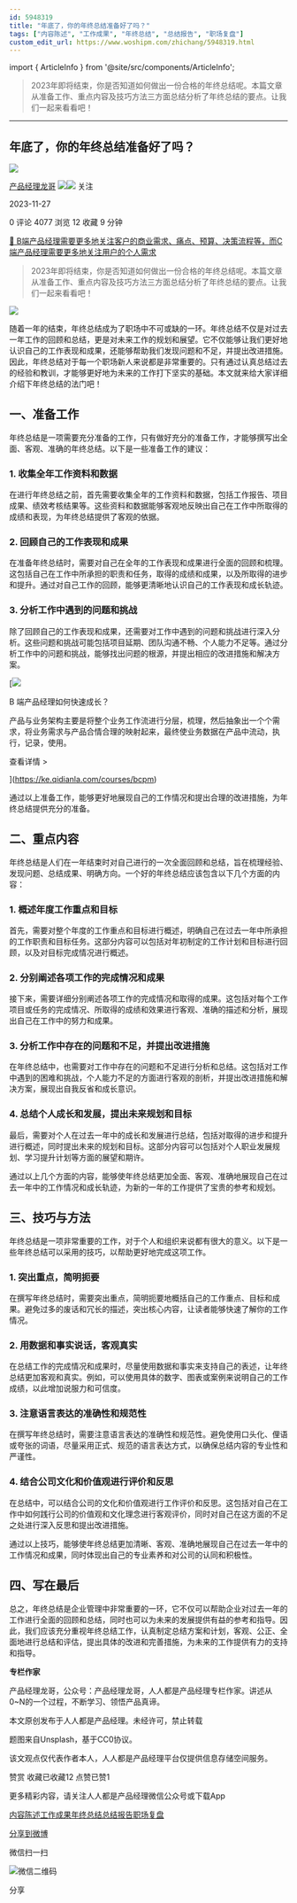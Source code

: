 ```yaml
---
id: 5948319
title: "年底了，你的年终总结准备好了吗？"
tags: ["内容陈述", "工作成果", "年终总结", "总结报告", "职场复盘"]
custom_edit_url: https://www.woshipm.com/zhichang/5948319.html
---
```

import { ArticleInfo } from '@site/src/components/ArticleInfo';

<ArticleInfo
    author="产品经理龙哥"
    authorLink="https://www.woshipm.com/u/1232278"
    published="2023-11-27"
    views={4077}
    comments={0}
    collects={12}
/>

> 2023年即将结束，你是否知道如何做出一份合格的年终总结呢。本篇文章从准备工作、重点内容及技巧方法三方面总结分析了年终总结的要点。让我们一起来看看吧！

---

## 年底了，你的年终总结准备好了吗？

[![](https://static.woshipm.com/pmapp_avatar_20230725083838_7642.jpg?imageView2/1/w/72/h/72/q/100)](https://www.woshipm.com/u/1232278)

[产品经理龙哥](https://www.woshipm.com/u/1232278) ![](https://static.woshipm.com/tag/1121_1@2x.png)![](https://static.woshipm.com/tag/2105_1@2x.png) 关注

2023-11-27

0 评论 4077 浏览 12 收藏 9 分钟

[🔗 B端产品经理需要更多地关注客户的商业需求、痛点、预算、决策流程等，而C端产品经理需要更多地关注用户的个人需求](https://ke.qidianla.com/courses/bcpm)

> 2023年即将结束，你是否知道如何做出一份合格的年终总结呢。本篇文章从准备工作、重点内容及技巧方法三方面总结分析了年终总结的要点。让我们一起来看看吧！

![](https://image.yunyingpai.com/wp/2023/11/n6ijizLl4q07IHuV8KLs.png)

随着一年的结束，年终总结成为了职场中不可或缺的一环。年终总结不仅是对过去一年工作的回顾和总结，更是对未来工作的规划和展望。它不仅能够让我们更好地认识自己的工作表现和成果，还能够帮助我们发现问题和不足，并提出改进措施。因此，年终总结对于每一个职场新人来说都是非常重要的。只有通过认真总结过去的经验和教训，才能够更好地为未来的工作打下坚实的基础。本文就来给大家详细介绍下年终总结的法门吧！

## 一、准备工作

年终总结是一项需要充分准备的工作，只有做好充分的准备工作，才能够撰写出全面、客观、准确的年终总结。以下是一些准备工作的建议：

### 1\. 收集全年工作资料和数据

在进行年终总结之前，首先需要收集全年的工作资料和数据，包括工作报告、项目成果、绩效考核结果等。这些资料和数据能够客观地反映出自己在工作中所取得的成绩和表现，为年终总结提供了客观的依据。

### 2\. 回顾自己的工作表现和成果

在准备年终总结时，需要对自己在全年的工作表现和成果进行全面的回顾和梳理。这包括自己在工作中所承担的职责和任务，取得的成绩和成果，以及所取得的进步和提升。通过对自己工作的回顾，能够更清晰地认识自己的工作表现和成长轨迹。

### 3\. 分析工作中遇到的问题和挑战

除了回顾自己的工作表现和成果，还需要对工作中遇到的问题和挑战进行深入分析。这些问题和挑战可能包括项目延期、团队沟通不畅、个人能力不足等。通过分析工作中的问题和挑战，能够找出问题的根源，并提出相应的改进措施和解决方案。

[![](https://image.woshipm.com/2023/08/02/a53a469e-30e3-11ee-88e7-00163e0b5ff3.png)

B 端产品经理如何快速成长？

产品与业务架构主要是将整个业务工作流进行分层，梳理，然后抽象出一个个需求，将业务需求与产品合情合理的映射起来，最终使业务数据在产品中流动，执行，记录，使用。

查看详情 >

](https://ke.qidianla.com/courses/bcpm)

通过以上准备工作，能够更好地展现自己的工作情况和提出合理的改进措施，为年终总结提供充分的准备。

## 二、重点内容

年终总结是人们在一年结束时对自己进行的一次全面回顾和总结，旨在梳理经验、发现问题、总结成果、明确方向。一个好的年终总结应该包含以下几个方面的内容：

### 1\. 概述年度工作重点和目标

首先，需要对整个年度的工作重点和目标进行概述，明确自己在过去一年中所承担的工作职责和目标任务。这部分内容可以包括对年初制定的工作计划和目标进行回顾，以及对目标完成情况进行概述。

### 2\. 分别阐述各项工作的完成情况和成果

接下来，需要详细分别阐述各项工作的完成情况和取得的成果。这包括对每个工作项目或任务的完成情况、所取得的成绩和效果进行客观、准确的描述和分析，展现出自己在工作中的努力和成果。

### 3\. 分析工作中存在的问题和不足，并提出改进措施

在年终总结中，也需要对工作中存在的问题和不足进行分析和总结。这包括对工作中遇到的困难和挑战，个人能力不足的方面进行客观的剖析，并提出改进措施和解决方案，展现出自我反省和成长意识。

### 4\. 总结个人成长和发展，提出未来规划和目标

最后，需要对个人在过去一年中的成长和发展进行总结，包括对取得的进步和提升进行概述，同时提出未来的规划和目标。这部分内容可以包括对个人职业发展规划、学习提升计划等方面的展望和期许。

通过以上几个方面的内容，能够使年终总结更加全面、客观、准确地展现自己在过去一年中的工作情况和成长轨迹，为新的一年的工作提供了宝贵的参考和规划。

## 三、技巧与方法

年终总结是一项非常重要的工作，对于个人和组织来说都有很大的意义。以下是一些年终总结可以采用的技巧，以帮助更好地完成这项工作。

### 1\. 突出重点，简明扼要

在撰写年终总结时，需要突出重点，简明扼要地概括自己的工作重点、目标和成果。避免过多的废话和冗长的描述，突出核心内容，让读者能够快速了解你的工作情况。

### 2\. 用数据和事实说话，客观真实

在总结工作的完成情况和成果时，尽量使用数据和事实来支持自己的表述，让年终总结更加客观和真实。例如，可以使用具体的数字、图表或案例来说明自己的工作成绩，以此增加说服力和可信度。

### 3\. 注意语言表达的准确性和规范性

在撰写年终总结时，需要注意语言表达的准确性和规范性。避免使用口头化、俚语或夸张的词语，尽量采用正式、规范的语言表达方式，以确保总结内容的专业性和严谨性。

### 4\. 结合公司文化和价值观进行评价和反思

在总结中，可以结合公司的文化和价值观进行工作评价和反思。这包括对自己在工作中如何践行公司的价值观和文化理念进行客观评价，同时对自己在这方面的不足之处进行深入反思和提出改进措施。

通过以上技巧，能够使年终总结更加清晰、客观、准确地展现自己在过去一年中的工作情况和成果，同时体现出自己的专业素养和对公司的认同和积极性。

## 四、写在最后

总之，年终总结是企业管理中非常重要的一环，它不仅可以帮助企业对过去一年的工作进行全面的回顾和总结，同时也可以为未来的发展提供有益的参考和指导。因此，我们应该充分重视年终总结工作，认真制定总结方案和计划，客观、公正、全面地进行总结和评估，提出具体的改进和完善措施，为未来的工作提供有力的支持和指导。

**专栏作家**

产品经理龙哥，公众号：产品经理龙哥，人人都是产品经理专栏作家。讲述从0~N的一个过程，不断学习、领悟产品真谛。

本文原创发布于人人都是产品经理。未经许可，禁止转载

题图来自Unsplash，基于CC0协议。

该文观点仅代表作者本人，人人都是产品经理平台仅提供信息存储空间服务。

赞赏 收藏已收藏12 点赞已赞1

更多精彩内容，请关注人人都是产品经理微信公众号或下载App

[内容陈述](https://www.woshipm.com/tag/%e5%86%85%e5%ae%b9%e9%99%88%e8%bf%b0)[工作成果](https://www.woshipm.com/tag/%e5%b7%a5%e4%bd%9c%e6%88%90%e6%9e%9c)[年终总结](https://www.woshipm.com/tag/%e5%b9%b4%e7%bb%88%e6%80%bb%e7%bb%93)[总结报告](https://www.woshipm.com/tag/%e6%80%bb%e7%bb%93%e6%8a%a5%e5%91%8a)[职场复盘](https://www.woshipm.com/tag/%e8%81%8c%e5%9c%ba%e5%a4%8d%e7%9b%98)

[分享到微博](https://service.weibo.com/share/share.php?appkey=2775287854&title=年底了，你的年终总结准备好了吗？&url=https://www.woshipm.com/zhichang/5948319.html&pic=https://image.yunyingpai.com/wp/2023/11/n6ijizLl4q07IHuV8KLs.png)

微信扫一扫

![微信二维码](https://api.pwmqr.com/qrcode/create/?url=https://www.woshipm.com/zhichang/5948319.html)

分享